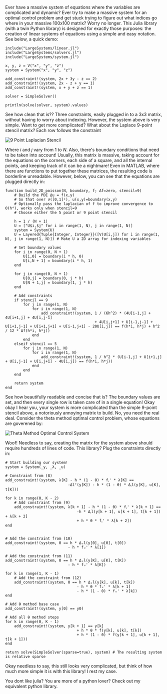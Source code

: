Ever have a massive system of equations where the variables are complicated and dynamic? Ever try to make a massive system for an optimal control problem and get stuck trying to figure out what indices go where in your massive 100x100 matrix? Worry no longer. This Julia library (with a twin Python library) is designed for exactly those purposes: the creation of linear systems of equations using a simple and easy notation. See below, a quick demo:

    include("LargeSystems/linear.jl")
    include("LargeSystems/solvers.jl")
    include("LargeSystems/system.jl")
    
    x, y, z = V("x", "y", "z")
    system = System("x", "y", "z")
    
    add_constraint!(system, 2x + 3y - z == 2)
    add_constraint!(system, 2x - z + y == 1)
    add_constraint!(system, x + y + z == 1)
    
    solver = SimpleSolver()
    
    println(solve(solver, system).values)

See how clean that is?? Three constraints, easily plugged in to a 3x3 matrix, without having to worry about indexing. However, the system above is very simple. Want to get more complicated? What about the Laplace 9-point stencil matrix? Each row follows the constraint

![9 Point Laplacian Stencil](https://www.dropbox.com/scl/fi/8md9qd1on8nq084kuycxf/Laplacian.png?rlkey=8srlx3ogjag88qd2wu6hake4r&raw=1)

Where $i$ and $j$ vary from 1 to $N$. Also, there's boundary conditions that need to be taken into account! Usually, this matrix is massive, taking account for the equations on the corners, each side of a square, and all the internal points, and keeping track of it can be a nightmare! Even in MATLAB, where there are functions to put together these matrices, the resulting code is borderline unreadable. However, below, you can see that the equations are plugged directly in:

    function build_2D_poisson(N, boundary, f; Δf=zero, stencil=9)
        # Build the PDE Δu = f(x,y)
        # So that over ∂([0,1]²), u(x,y)=boundary(x,y)
        # Optionally pass the laplacian of f to improve convergence to O(h⁴), works only when stencil=9
        # Choose either the 5 point or 9 point stencil
    
        h = 1 / (N + 1)
        U = ["U$i,$j" for i in range(1, N), j in range(1, N)]
        system = System(U)
        U = Layered{Tuple{Integer, Integer}}([V(U[i,j]) for i in range(1, N), j in range(1, N)]) # Make U a 2D array for indexing variables
    
        # Set boundary values
        for i in range(0, N + 1)
            U[i,0] = boundary(i * h, 0)
            U[i,N + 1] = boundary(i * h, 1)
        end
    
        for j in range(0, N + 1)
            U[0,j] = boundary(0, j * h)
            U[N + 1,j] = boundary(1, j * h)
        end
    
        # Add constraints
        if stencil == 9
            for j in range(1, N)
                for i in range(1, N)
                    add_constraint!(system, 1 / (6h^2) * (4U[i-1,j] + 4U[i+1,j] + 4U[i,j-1] 
                                            + 4U[i,j+1] + U[i-1,j-1] + U[i+1,j-1] + U[i+1,j+1] + U[i-1,j+1] - 20U[i,j]) == f(h*i, h*j) + h^2 / 12 * Δf(h*i, h*j))
                end
            end
        elseif stencil == 5
            for j in range(1, N)
                for i in range(1, N)
                    add_constraint!(system, 1 / h^2 * (U[i-1,j] + U[i+1,j] + U[i,j-1] + U[i,j+1] - 4U[i,j]) == f(h*i, h*j))
                end
            end
        end
    
        return system
    end

See how beautifully readable and concise that is? The boundary values are set, and then every single row is taken care of in a single equation! Okay okay I hear you, your system is more complicated than the simple 9-point stencil above, a notoriously annoying matrix to build. No, you need the real deal. Consider the theta method optimal control problem, whose equations are goverened by:

![Theta Method Optimal Control System](https://www.dropbox.com/scl/fi/kvelfn6ssnnprhgowwam9/TMOC.png?rlkey=wtfkheal1fx8u0w5tmhjj29iv&raw=1)

Woof! Needless to say, creating the matrix for the system above should require hundreds of lines of code. This library? Plug the constraints directly in:

    # Start building our system!
    system = System(_y, _λ, _u)

    # Constraint from (8)
    add_constraint!(system, λ[K] - h * (1 - θ) * fᵧ' * λ[K] ==
                                -Δlᶠ(y[K]) - h * (1 - θ) * Δᵧl(y[K], u[K], t[K]))

    for k in range(0, K - 2)
        # Add constraint from (9)
        add_constraint!(system, λ[k + 1] - h * (1 - θ) * fᵧ' * λ[k + 1] ==
                                    -h * Δᵧl(y[k + 1], u[k + 1], t[k + 1]) + λ[k + 2]
                                    + h * θ * fᵧ' * λ[k + 2])
    end
        
    
    # Add the constraint from (10)
    add_constraint!(system, 0 == h * Δᵤl(y[0], u[0], t[0])
                                - h * fᵤ' * λ[1])
    
    # Add the constraint from (11)
    add_constraint!(system, 0 == h * Δᵤl(y[K], u[K], t[K])
                                - h * fᵤ' * λ[K])
    
    for k in range(1, K - 1)
        # Add the constraint from (12)
        add_constraint!(system, 0 == h * Δᵤl(y[k], u[k], t[k])
                                    - h * θ * fᵤ' * λ[k + 1]
                                    - h * (1 - θ) * fᵤ' * λ[k])
    end
        
    # Add θ method base case
    add_constraint!(system, y[0] == y0)

    # Add all θ method steps
    for k in range(0, K - 1)
        add_constraint!(system, y[k + 1] == y[k]
                                    + h * θ * f(y[k], u[k], t[k]) 
                                    + h * (1 - θ) * f(y[k + 1], u[k + 1], t[k + 1]))
    end
    
    return solve(SimpleSolver(sparse=true), system) # The resulting system is relative sparse

Okay needless to say, this still looks very complicated, but think of how much more simple it is with this library! I rest my case. 

You dont like julia? You are more of a python lover? Check out my equivalent python library.
